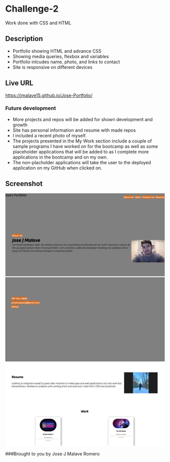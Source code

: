 # Challenge-2

Work done with CSS and HTML

## Description
* Portfolio showing HTML and advance CSS 
* Showing media queries, flexbox and variables
* Portfolio inlcudes name, photo, and links to contact
* Site is responsive on different devices

## Live URL 
https://jmalave15.github.io/Jose-Portfolio/

### Future development 

- More projects and repos will be added for shown development and growth
- Site has personal information and resume with made repos 
- I included a recent photo of myself.
- The projects presented in the My Work section include a couple of sample programs I have worked on for the bootcamp as well as some placeholder applications that will be added to as I complete more applications in the bootcamp and on my own.
- The non-placholder applications will take the user to the deployed application on my GitHub when clicked on.

## Screenshot
![screenshot](src/screen1.png)
![screenshot](src/screen2.png)
![screenshot](src/screen3.png)

###Brought to you by 
Jose J Malave Romero



